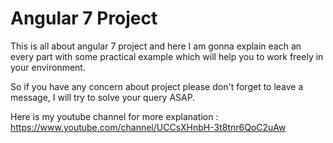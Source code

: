 # Angular 7 Project
This is all about angular 7 project and here I am gonna explain each an every part with some practical example which will help you to work freely in your environment.

So if you have any concern about project please don't forget to leave a message, I will try to solve your query ASAP.

Here is my youtube channel for more explanation : https://www.youtube.com/channel/UCCsXHnbH-3t8tnr6QoC2uAw
